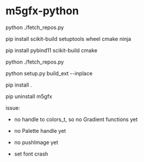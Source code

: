 # m5gfx-python

python ./fetch_repos.py

pip install scikit-build setuptools wheel cmake ninja

pip install pybind11 scikit-build cmake

python ./fetch_repos.py

python setup.py build_ext --inplace

pip install .

pip uninstall m5gfx

issue:

- no handle to colors_t, so no Gradient functions yet

- no Palette handle yet

- no pushImage yet

- set font crash

